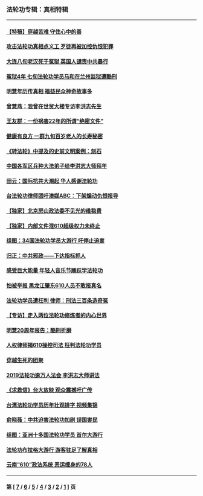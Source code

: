 ### 法轮功专辑：真相特辑
---
#### [【特稿】穿越苦难 守住心中的善](../../pages/nf4389/n13784979.md?08180430) 
#### [攻击法轮功真相点义工 歹徒再被加控仇恨犯罪](../../pages/nf4389/n13601019.md?08180430) 
#### [大连八旬老汉死于冤狱 英国人谴责中共暴行](../../pages/nf4389/n13480118.md?08180430) 
#### [冤狱4年 七旬法轮功学员马和在兰州监狱遭酷刑](../../pages/nf4389/n13304688.md?08180430) 
#### [明慧年历传真相 福益民众神奇故事多](../../pages/nf4389/n13294545.md?08180430) 
#### [曾慧燕：我曾在世贸大楼专访李洪志先生](../../pages/nf4389/n12898729.md?08180430) 
#### [王友群：一份祸害22年的所谓“绝密文件”](../../pages/nf4389/n12871750.md?08180430) 
#### [健康有良方 一群九旬百岁老人的长寿秘密](../../pages/nf4389/n12847475.md?08180430) 
#### [《转法轮》中提及的史前文明案例：刻石](../../pages/nf4389/n12758577.md?08180430) 
#### [中国各军区兵种大法弟子给李洪志大师拜年](../../pages/nf4389/n12750047.md?08180430) 
#### [田云：国际抗共大潮起 华人感谢法轮功](../../pages/nf4389/n12357708.md?08180430) 
#### [台法轮功律师团吁澳媒ABC：下架煽动仇恨报导](../../pages/nf4389/n12279917.md?08180430) 
#### [【独家】北京房山政法委不见光的维稳费](../../pages/nf4389/n12031979.md?08180430) 
#### [【独家】内部文件泄610超级权力未终止](../../pages/nf4389/n12023895.md?08180430) 
#### [组图：34国法轮功学员大游行 吁停止迫害](../../pages/nf4389/n11492658.md?08180430) 
#### [归正：中共邪政——下达指标抓人](../../pages/nf4389/n11474770.md?08180430) 
#### [感受巨大能量 年轻人音乐节踊跃学法轮功](../../pages/nf4389/n11441981.md?08180430) 
#### [怕被举报 黑龙江肇东610人员不敢报真名](../../pages/nf4389/n11436499.md?08180430) 
#### [法轮功学员遭枉判 律师：刑法三百条造奇冤](../../pages/nf4389/n11433943.md?08180430) 
#### [【专访】走入两位法轮功修炼者的内心世界](../../pages/nf4389/n11415623.md?08180430) 
#### [明慧20周年报告：酷刑折磨](../../pages/nf4389/n11387954.md?08180430) 
#### [人权律师揭610操控司法 枉判法轮功学员](../../pages/nf4389/n11313370.md?08180430) 
#### [穿越生死的团聚](../../pages/nf4389/n11258922.md?08180430) 
#### [2019法轮功逾万人法会 李洪志大师讲法](../../pages/nf4389/n11265303.md?08180430) 
#### [《求救信》台大放映 观众震撼吁广传](../../pages/nf4389/n10922251.md?08180430) 
#### [台湾法轮功学员历年壮观排字 视频集锦](../../pages/nf4389/n10878789.md?08180430) 
#### [俞晓薇：中共迫害法轮功加剧 误国害民](../../pages/nf4389/n10859260.md?08180430) 
#### [组图：亚洲十多国法轮功学员 首尔大游行](../../pages/nf4389/n10781149.md?08180430) 
#### [法轮功布拉格大游行 游客驻足了解真相](../../pages/nf4389/n10749360.md?08180430) 
#### [云南“610”政法系统 恶运缠身的78人](../../pages/nf4389/n10747534.md?08180430) 

---
#### 第 [ [7](./7.md?08180430) / [6](./6.md?08180430) / [5](./5.md?08180430) / [4](./4.md?08180430) / [3](./3.md?08180430) / [2](./2.md?08180430) / [1](./1.md?08180430) ] 页
